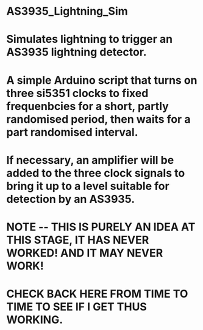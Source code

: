 # AS3935_Lightning_Sim
# Simulates lightning to trigger an AS3935 lightning detector.  
#
# A simple Arduino script that turns on three si5351 clocks to fixed frequenbcies for a short, partly randomised period, then waits for a part randomised interval.  
# If necessary, an amplifier will be added to the three clock signals to bring it up to a level suitable for detection by an AS3935.  
#
# NOTE -- THIS IS PURELY AN IDEA AT THIS STAGE, IT HAS NEVER WORKED! AND IT MAY NEVER WORK!
# CHECK BACK HERE FROM TIME TO TIME TO SEE IF I GET THUS WORKING. 
#
